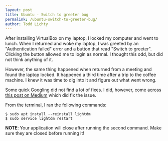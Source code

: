```yaml
---
layout: post
title: Ubuntu - Switch to greeter bug
permalink: /ubuntu-switch-to-greeter-bug/
author: Todd Lichty
---
```

<p>After installing VirtualBox on my laptop, I locked my computer and went to lunch. When I returned and woke my laptop, I was greeted by an "Authentication failed" error and a button that read "Switch to greeter". Clicking the button allowed me to login as normal. I thought this odd, but did not think anything of it.</p><p>However, the same thing happened when returned from a meeting and found the laptop locked. It happened a third time after a trip to the coffee machine. I knew it was time to dig into it and figure out what went wrong.</p><p>Some quick Googling did not find a lot of fixes. I did, however, come across <a href="https://medium.com/@5XvYrLT7/fix-ubuntus-switch-to-greeter-bug-715d05520f46">this post on Medium</a> which did fix the issue.</p><p>From the terminal, I ran the following commands:</p><pre><code>$ sudo apt install --reinstall lightdm
$ sudo service lightdm restart
</code></pre><p><strong>NOTE</strong>: Your application will close after running the second command. Make sure they are closed before running it!</p>